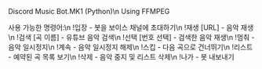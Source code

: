 Discord Music Bot.MK1 (Python)\n
Using FFMPEG

사용 가능한 명령어:\n
!입장 - 봇을 보이스 채널에 초대하기\n
!재생 [URL] - 음악 재생\n
!검색 [곡 이름] - 유튜브 음악 검색\n
!선택 [번호 선택] - 검색한 음악 재생\n
!멈춰 - 음악 일시정지\n
!계속 - 음악 일시정지 해제\n
!스킵 - 다음 곡으로 건너뛰기\n
!리스트 - 예약된 곡 목록 보기\n
!삭제 - 음악 중지 및 리스트 삭제\n
!나가 - 봇 내보내기
